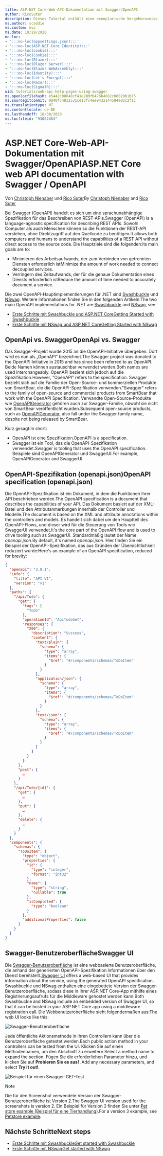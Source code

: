 ```yaml
---
title: ASP.NET Core-Web-API-Dokumentation mit Swagger/OpenAPI
author: RicoSuter
description: Dieses Tutorial enthält eine exemplarische Vorgehensweise für das Hinzufügen von Swagger, um Dokumentationen und Hilfeseiten für eine Web-API-App zu generieren.
ms.author: scaddie
ms.custom: mvc
ms.date: 10/29/2020
no-loc:
- ':::no-loc(appsettings.json):::'
- ':::no-loc(ASP.NET Core Identity):::'
- ':::no-loc(cookie):::'
- ':::no-loc(Cookie):::'
- ':::no-loc(Blazor):::'
- ':::no-loc(Blazor Server):::'
- ':::no-loc(Blazor WebAssembly):::'
- ':::no-loc(Identity):::'
- ":::no-loc(Let's Encrypt):::"
- ':::no-loc(Razor):::'
- ':::no-loc(SignalR):::'
uid: tutorials/web-api-help-pages-using-swagger
ms.openlocfilehash: e5442c88048cf41e289fb476b4082cb6029b1b75
ms.sourcegitcommit: 0d40fc4932531ce13fc4ee9432144584e03c2f1c
ms.translationtype: HT
ms.contentlocale: de-DE
ms.lasthandoff: 10/30/2020
ms.locfileid: "93062453"
---
```

# <a name="aspnet-core-web-api-documentation-with-swagger--openapi"></a><span data-ttu-id="17238-103">ASP.NET Core-Web-API-Dokumentation mit Swagger/OpenAPI</span><span class="sxs-lookup"><span data-stu-id="17238-103">ASP.NET Core web API documentation with Swagger / OpenAPI</span></span>

<span data-ttu-id="17238-104">Von [Christoph Nienaber](https://twitter.com/zuckerthoben) und [Rico Suter](https://blog.rsuter.com/)</span><span class="sxs-lookup"><span data-stu-id="17238-104">By [Christoph Nienaber](https://twitter.com/zuckerthoben) and [Rico Suter](https://blog.rsuter.com/)</span></span>

<span data-ttu-id="17238-105">Bei Swagger (OpenAPI) handelt es sich um eine sprachunabhängige Spezifikation für das Beschreiben von REST-APIs.</span><span class="sxs-lookup"><span data-stu-id="17238-105">Swagger (OpenAPI) is a language-agnostic specification for describing REST APIs.</span></span> <span data-ttu-id="17238-106">Sowohl Computer als auch Menschen können so die Funktionen der REST-API verstehen, ohne Direktzugriff auf den Quellcode zu benötigen.</span><span class="sxs-lookup"><span data-stu-id="17238-106">It allows both computers and humans to understand the capabilities of a REST API without direct access to the source code.</span></span> <span data-ttu-id="17238-107">Die Hauptziele sind die folgenden:</span><span class="sxs-lookup"><span data-stu-id="17238-107">Its main goals are to:</span></span>

* <span data-ttu-id="17238-108">Minimieren des Arbeitsaufwands, der zum Verbinden von getrennten Diensten erforderlich ist</span><span class="sxs-lookup"><span data-stu-id="17238-108">Minimize the amount of work needed to connect decoupled services.</span></span>
* <span data-ttu-id="17238-109">Verringern des Zeitaufwands, der für die genaue Dokumentation eines Diensts erforderlich ist</span><span class="sxs-lookup"><span data-stu-id="17238-109">Reduce the amount of time needed to accurately document a service.</span></span>

<span data-ttu-id="17238-110">Die zwei OpenAPI-Hauptimplementierungen für .NET sind [Swashbuckle](https://github.com/domaindrivendev/Swashbuckle.AspNetCore) und [NSwag](https://github.com/RicoSuter/NSwag). Weitere Informationen finden Sie in den folgenden Artikeln:</span><span class="sxs-lookup"><span data-stu-id="17238-110">The two main OpenAPI implementations for .NET are [Swashbuckle](https://github.com/domaindrivendev/Swashbuckle.AspNetCore) and [NSwag](https://github.com/RicoSuter/NSwag), see:</span></span>

* [<span data-ttu-id="17238-111">Erste Schritte mit Swashbuckle und ASP.NET Core</span><span class="sxs-lookup"><span data-stu-id="17238-111">Getting Started with Swashbuckle</span></span>](xref:tutorials/get-started-with-swashbuckle)
* [<span data-ttu-id="17238-112">Erste Schritte mit NSwag und ASP.NET Core</span><span class="sxs-lookup"><span data-stu-id="17238-112">Getting Started with NSwag</span></span>](xref:tutorials/get-started-with-nswag)

## <a name="openapi-vs-swagger"></a><span data-ttu-id="17238-113">OpenApi vs. Swagger</span><span class="sxs-lookup"><span data-stu-id="17238-113">OpenApi vs. Swagger</span></span>

<span data-ttu-id="17238-114">Das Swagger-Projekt wurde 2015 an die OpenAPI-Initiative übergeben. Dort wird es nun als „OpenAPI“ bezeichnet.</span><span class="sxs-lookup"><span data-stu-id="17238-114">The Swagger project was donated to the OpenAPI Initiative in 2015 and has since been referred to as OpenAPI.</span></span> <span data-ttu-id="17238-115">Beide Namen können austauschbar verwendet werden.</span><span class="sxs-lookup"><span data-stu-id="17238-115">Both names are used interchangeably.</span></span> <span data-ttu-id="17238-116">OpenAPI bezieht sich jedoch auf die Spezifikation.</span><span class="sxs-lookup"><span data-stu-id="17238-116">However, "OpenAPI" refers to the specification.</span></span> <span data-ttu-id="17238-117">Swagger bezieht sich auf die Familie der Open-Source- und kommerziellen Produkte von SmartBear, die die OpenAPI-Spezifikation verwenden.</span><span class="sxs-lookup"><span data-stu-id="17238-117">"Swagger" refers to the family of open-source and commercial products from SmartBear that work with the OpenAPI Specification.</span></span> <span data-ttu-id="17238-118">Verwandte Open-Source-Produkte wie [OpenAPIGenerator](https://github.com/OpenAPITools/openapi-generator) gehören auch zur Swagger-Familie, obwohl sie nicht von SmartBear veröffentlicht wurden.</span><span class="sxs-lookup"><span data-stu-id="17238-118">Subsequent open-source products, such as [OpenAPIGenerator](https://github.com/OpenAPITools/openapi-generator), also fall under the Swagger family name, despite not being released by SmartBear.</span></span>

<span data-ttu-id="17238-119">Kurz gesagt:</span><span class="sxs-lookup"><span data-stu-id="17238-119">In short:</span></span>

* <span data-ttu-id="17238-120">OpenAPI ist eine Spezifikation.</span><span class="sxs-lookup"><span data-stu-id="17238-120">OpenAPI is a specification.</span></span>
* <span data-ttu-id="17238-121">Swagger ist ein Tool, das die OpenAPI-Spezifikation verwendet.</span><span class="sxs-lookup"><span data-stu-id="17238-121">Swagger is tooling that uses the OpenAPI specification.</span></span> <span data-ttu-id="17238-122">Beispiele sind OpenAPIGenerator und SwaggerUI.</span><span class="sxs-lookup"><span data-stu-id="17238-122">For example, OpenAPIGenerator and SwaggerUI.</span></span>

## <a name="openapi-specification-openapijson"></a><span data-ttu-id="17238-123">OpenAPI-Spezifikation (openapi.json)</span><span class="sxs-lookup"><span data-stu-id="17238-123">OpenAPI specification (openapi.json)</span></span>

<span data-ttu-id="17238-124">Die OpenAPI-Spezifikation ist ein Dokument, in dem die Funktionen Ihrer API beschrieben werden.</span><span class="sxs-lookup"><span data-stu-id="17238-124">The OpenAPI specification is a document that describes the capabilities of your API.</span></span> <span data-ttu-id="17238-125">Das Dokument basiert auf der XML-Datei und den Attributanmerkungen innerhalb der Controller und Modelle.</span><span class="sxs-lookup"><span data-stu-id="17238-125">The document is based on the XML and attribute annotations within the controllers and models.</span></span> <span data-ttu-id="17238-126">Es handelt sich dabei um den Hauptteil des OpenAPI-Flows, und dieser wird für die Steuerung von Tools wie SwaggerUI verwendet.</span><span class="sxs-lookup"><span data-stu-id="17238-126">It's the core part of the OpenAPI flow and is used to drive tooling such as SwaggerUI.</span></span> <span data-ttu-id="17238-127">Standardmäßig lautet der Name *openapi.json*.</span><span class="sxs-lookup"><span data-stu-id="17238-127">By default, it's named *openapi.json*.</span></span> <span data-ttu-id="17238-128">Hier finden Sie ein Beispiel der OpenAPI-Spezifikation, das aus Gründen der Übersichtlichkeit reduziert wurde:</span><span class="sxs-lookup"><span data-stu-id="17238-128">Here's an example of an OpenAPI specification, reduced for brevity:</span></span>

```json
{
  "openapi": "3.0.1",
  "info": {
    "title": "API V1",
    "version": "v1"
  },
  "paths": {
    "/api/Todo": {
      "get": {
        "tags": [
          "Todo"
        ],
        "operationId": "ApiTodoGet",
        "responses": {
          "200": {
            "description": "Success",
            "content": {
              "text/plain": {
                "schema": {
                  "type": "array",
                  "items": {
                    "$ref": "#/components/schemas/ToDoItem"
                  }
                }
              },
              "application/json": {
                "schema": {
                  "type": "array",
                  "items": {
                    "$ref": "#/components/schemas/ToDoItem"
                  }
                }
              },
              "text/json": {
                "schema": {
                  "type": "array",
                  "items": {
                    "$ref": "#/components/schemas/ToDoItem"
                  }
                }
              }
            }
          }
        }
      },
      "post": {
        …
      }
    },
    "/api/Todo/{id}": {
      "get": {
        …
      },
      "put": {
        …
      },
      "delete": {
        …
      }
    }
  },
  "components": {
    "schemas": {
      "ToDoItem": {
        "type": "object",
        "properties": {
          "id": {
            "type": "integer",
            "format": "int32"
          },
          "name": {
            "type": "string",
            "nullable": true
          },
          "isCompleted": {
            "type": "boolean"
          }
        },
        "additionalProperties": false
      }
    }
  }
}
```

## <a name="swagger-ui"></a><span data-ttu-id="17238-129">Swagger-Benutzeroberfläche</span><span class="sxs-lookup"><span data-stu-id="17238-129">Swagger UI</span></span>

<span data-ttu-id="17238-130">Die [Swagger-Benutzeroberfläche](https://swagger.io/swagger-ui/) ist eine webbasierte Benutzeroberfläche, die anhand der generierten OpenAPI-Spezifikation Informationen über den Dienst bereitstellt.</span><span class="sxs-lookup"><span data-stu-id="17238-130">[Swagger UI](https://swagger.io/swagger-ui/) offers a web-based UI that provides information about the service, using the generated OpenAPI specification.</span></span> <span data-ttu-id="17238-131">Swashbuckle und NSwag enthalten eine eingebettete Version der Swagger-Benutzeroberfläche, sodass diese in Ihrer ASP.NET Core-App mithilfe eines Registrierungsaufrufs für die Middleware gehostet werden kann.</span><span class="sxs-lookup"><span data-stu-id="17238-131">Both Swashbuckle and NSwag include an embedded version of Swagger UI, so that it can be hosted in your ASP.NET Core app using a middleware registration call.</span></span> <span data-ttu-id="17238-132">Die Webbenutzeroberfläche sieht folgendermaßen aus:</span><span class="sxs-lookup"><span data-stu-id="17238-132">The web UI looks like this:</span></span>

![Swagger-Benutzeroberfläche](web-api-help-pages-using-swagger/_static/swagger-ui.png)

<span data-ttu-id="17238-134">Jede öffentliche Aktionsmethode in Ihren Controllern kann über die Benutzeroberfläche getestet werden.</span><span class="sxs-lookup"><span data-stu-id="17238-134">Each public action method in your controllers can be tested from the UI.</span></span> <span data-ttu-id="17238-135">Klicken Sie auf einen Methodennamen, um den Abschnitt zu erweitern.</span><span class="sxs-lookup"><span data-stu-id="17238-135">Select a method name to expand the section.</span></span> <span data-ttu-id="17238-136">Fügen Sie die erforderlichen Parameter hinzu, und klicken Sie auf **Probieren Sie es aus!** .</span><span class="sxs-lookup"><span data-stu-id="17238-136">Add any necessary parameters, and select **Try it out!**.</span></span>

![Beispiel für einen Swagger-GET-Test](web-api-help-pages-using-swagger/_static/get-try-it-out.png)

> [!NOTE]
> <span data-ttu-id="17238-138">Die für den Screenshot verwendete Version der Swagger-Benutzeroberfläche ist Version 2.</span><span class="sxs-lookup"><span data-stu-id="17238-138">The Swagger UI version used for the screenshots is version 2.</span></span> <span data-ttu-id="17238-139">Ein Beispiel für Version 3 finden Sie unter [Pet store example (Beispiel für eine Tierhandlung)](https://petstore.swagger.io/).</span><span class="sxs-lookup"><span data-stu-id="17238-139">For a version 3 example, see [Petstore example](https://petstore.swagger.io/).</span></span>

## <a name="next-steps"></a><span data-ttu-id="17238-140">Nächste Schritte</span><span class="sxs-lookup"><span data-stu-id="17238-140">Next steps</span></span>

* [<span data-ttu-id="17238-141">Erste Schritte mit Swashbuckle</span><span class="sxs-lookup"><span data-stu-id="17238-141">Get started with Swashbuckle</span></span>](xref:tutorials/get-started-with-swashbuckle)
* [<span data-ttu-id="17238-142">Erste Schritte mit NSwag</span><span class="sxs-lookup"><span data-stu-id="17238-142">Get started with NSwag</span></span>](xref:tutorials/get-started-with-nswag)
